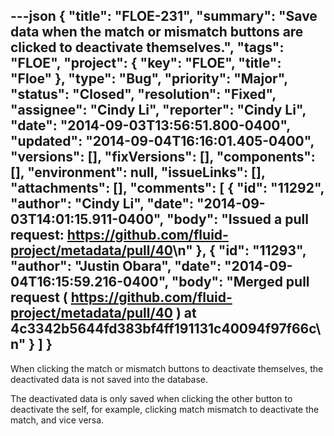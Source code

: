 ---json
{
  "title": "FLOE-231",
  "summary": "Save data when the match or mismatch buttons are clicked to deactivate themselves.",
  "tags": "FLOE",
  "project": {
    "key": "FLOE",
    "title": "Floe"
  },
  "type": "Bug",
  "priority": "Major",
  "status": "Closed",
  "resolution": "Fixed",
  "assignee": "Cindy Li",
  "reporter": "Cindy Li",
  "date": "2014-09-03T13:56:51.800-0400",
  "updated": "2014-09-04T16:16:01.405-0400",
  "versions": [],
  "fixVersions": [],
  "components": [],
  "environment": null,
  "issueLinks": [],
  "attachments": [],
  "comments": [
    {
      "id": "11292",
      "author": "Cindy Li",
      "date": "2014-09-03T14:01:15.911-0400",
      "body": "Issued a pull request: <https://github.com/fluid-project/metadata/pull/40>\n"
    },
    {
      "id": "11293",
      "author": "Justin Obara",
      "date": "2014-09-04T16:15:59.216-0400",
      "body": "Merged pull request ( <https://github.com/fluid-project/metadata/pull/40> ) at 4c3342b5644fd383bf4ff191131c40094f97f66c\n"
    }
  ]
}
---
When clicking the match or mismatch buttons to deactivate themselves, the deactivated data is not saved into the database.&#x20;

The deactivated data is only saved when clicking the other button to deactivate the self, for example, clicking match mismatch to deactivate the match, and vice versa.

        